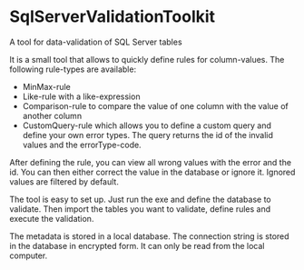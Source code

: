 # SqlServerValidationToolkit
A tool for data-validation of SQL Server tables

It is a small tool that allows to quickly define rules for column-values. The following rule-types are available:
- MinMax-rule
- Like-rule with a like-expression
- Comparison-rule to compare the value of one column with the value of another column
- CustomQuery-rule which allows you to define a custom query and define your own error types. The query returns the id of the invalid values and the errorType-code.

After defining the rule, you can view all wrong values with the error and the id. You can then either correct the value in the database or ignore it. Ignored values are filtered by default.

The tool is easy to set up. Just run the exe and define the database to validate. Then import the tables you want to validate, define rules and execute the validation. 

The metadata is stored in a local database. The connection string is stored in the database in encrypted form. It can only be read from the local computer.
